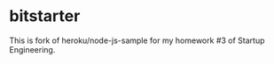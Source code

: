 bitstarter
==========
This is fork of heroku/node-js-sample for my homework #3 of Startup Engineering.
